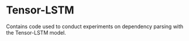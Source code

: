 # Tensor-LSTM
Contains code used to conduct experiments on dependency parsing with the Tensor-LSTM model.
